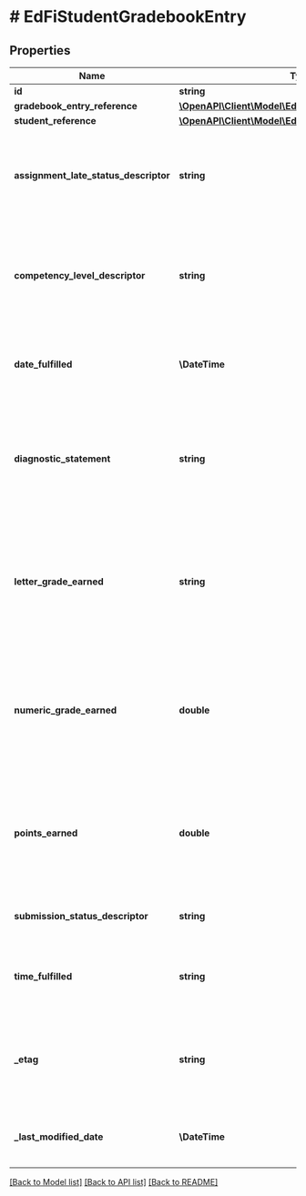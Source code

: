 # # EdFiStudentGradebookEntry

## Properties

Name | Type | Description | Notes
------------ | ------------- | ------------- | -------------
**id** | **string** |  | [optional]
**gradebook_entry_reference** | [**\OpenAPI\Client\Model\EdFiGradebookEntryReference**](EdFiGradebookEntryReference.md) |  |
**student_reference** | [**\OpenAPI\Client\Model\EdFiStudentReference**](EdFiStudentReference.md) |  |
**assignment_late_status_descriptor** | **string** | Status of whether the assignment was submitted after the due date and/or marked as. | [optional]
**competency_level_descriptor** | **string** | The competency level assessed for the student for the referenced learning objective. | [optional]
**date_fulfilled** | **\DateTime** | The date an assignment was turned in or the date of an assessment. | [optional]
**diagnostic_statement** | **string** | A statement provided by the teacher that provides information in addition to the grade or assessment score. | [optional]
**letter_grade_earned** | **string** | A final or interim (grading period) indicator of student performance in a class as submitted by the instructor. | [optional]
**numeric_grade_earned** | **double** | A final or interim (grading period) indicator of student performance in a class as submitted by the instructor. | [optional]
**points_earned** | **double** | The points earned for the submission. With extra credit, the points earned may exceed the max points. | [optional]
**submission_status_descriptor** | **string** | The status of the student&#39;s submission. | [optional]
**time_fulfilled** | **string** | The time an assignment was turned in on the date fulfilled. | [optional]
**_etag** | **string** | A unique system-generated value that identifies the version of the resource. | [optional]
**_last_modified_date** | **\DateTime** | The date and time the resource was last modified. | [optional]

[[Back to Model list]](../../README.md#models) [[Back to API list]](../../README.md#endpoints) [[Back to README]](../../README.md)
